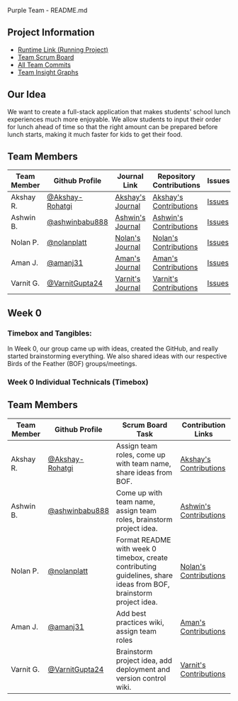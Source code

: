 Purple Team - README.md

## Project Information
- [Runtime Link (Running Project)](https://tbd.com/)
- [Team Scrum Board](https://github.com/nolanplatt/AP-CSA-T2/projects/1)
- [All Team Commits](https://github.com/nolanplatt/AP-CSA-T2/commits/master)
- [Team Insight Graphs](https://github.com/nolanplatt/AP-CSA-T2/graphs/contributors)

## Our Idea
We want to create a full-stack application that makes students' school lunch experiences much more enjoyable. We allow students to input their order for lunch ahead of time so that the right amount can be prepared before lunch starts, making it much faster for kids to get their food.

## Team Members
| Team Member | Github Profile | Journal Link | Repository Contributions | Issues | Role |
| ----------- | --------------- | ------------ | -------------------- | ------ | --------------- |
| Akshay R. | [@Akshay-Rohatgi](https://github.com/Akshay-Rohatgi) | [Akshay's Journal](https://google.com) | [Akshay's Contributions](https://github.com/nolanplatt/AP-CSA-T2/commits?author=Akshay-Rohatgi) | [Issues](https://github.com/nolanplatt/AP-CSA-T2/issues/assigned/Akshay-Rohatgi) | Primary Designer |
| Ashwin B. | [@ashwinbabu888](https://github.com/ashwinbabu888) | [Ashwin's Journal](https://docs.google.com/document/d/1XHgzNtQLO_iJDqhN8yUhwT3ZiHj_SWNv9xixzUOAF8c/edit?usp=sharing) | [Ashwin's Contributions](https://github.com/nolanplatt/AP-CSA-T2/commits?author=ashwinbabu888) | [Issues](https://github.com/nolanplatt/AP-CSA-T2/issues/assigned/ashwinbabu888) | Scrum Master |
| Nolan P. | [@nolanplatt](https://github.com/nolanplatt) | [Nolan's Journal](https://docs.google.com/document/d/1t9ekir1K0GmBIL0SIBatH0Q-bg6ndCrwc-QSujz6K84/edit?usp=sharing) | [Nolan's Contributions](https://github.com/nolanplatt/AP-CSA-T2/commits?author=nolanplatt) |  [Issues](https://github.com/nolanplatt/AP-CSA-T2/issues/assigned/nolanplatt) | Github Admin |
| Aman J. | [@amanj31](https://github.com/amanj31) | [Aman's Journal](https://docs.google.com/document/d/1iLXz8z1btVtgNXo9SV-ctCNljM-F0qE_r5xcCBEF1l8/edit?usp=sharing) | [Aman's Contributions](https://github.com/nolanplatt/AP-CSA-T2/commits?author=amanj31) | [Issues](https://github.com/nolanplatt/AP-CSA-T2/issues/assigned/amanj31) | Technical Officer |
| Varnit G. | [@VarnitGupta24](https://github.com/VarnitGupta24) | [Varnit's Journal](https://docs.google.com/document/d/1fls5rsfbgSZj54k3tJZ_JKrsNKcyBi5pQE1LzBQ5njI/edit) | [Varnit's Contributions](https://github.com/nolanplatt/AP-CSA-T2/commits?author=VarnitGupta24) | [Issues](https://github.com/nolanplatt/AP-CSA-T2/issues/assigned/VarnitGupta24)| Deployment Manager |




## Week 0 
### Timebox and Tangibles:

In Week 0, our group came up with ideas, created the GitHub, and really started brainstorming everything. We also shared ideas with our respective Birds of the Feather (BOF) groups/meetings.

### Week 0 Individual Technicals (Timebox)

## Team Members
| Team Member | Github Profile                                       | Scrum Board Task                                             | Contribution Links                                           |
| ----------- | ---------------------------------------------------- | ------------------------------------------------------------ | ------------------------------------------------------------ |
| Akshay R.   | [@Akshay-Rohatgi](https://github.com/Akshay-Rohatgi) | Assign team roles, come up with team name, share ideas from BOF. | [Akshay's Contributions](https://github.com/nolanplatt/AP-CSA-T2/commits?author=Akshay-Rohatgi) |
| Ashwin B.   | [@ashwinbabu888](https://github.com/ashwinbabu888)   | Come up with team name, assign team roles, brainstorm project idea. | [Ashwin's Contributions](https://github.com/nolanplatt/AP-CSA-T2/commits?author=ashwinbabu888) |
| Nolan P.    | [@nolanplatt](https://github.com/nolanplatt)         | Format README with week 0 timebox, create contributing guidelines, share ideas from BOF, brainstorm project idea. | [Nolan's Contributions](https://github.com/nolanplatt/AP-CSA-T2/commits?author=nolanplatt) |
| Aman J.     | [@amanj31](https://github.com/amanj31)               | Add best practices wiki, assign team roles                   | [Aman's Contributions](https://github.com/nolanplatt/AP-CSA-T2/commits?author=amanj31) |
| Varnit G.   | [@VarnitGupta24](https://github.com/VarnitGupta24)   | Brainstorm project idea, add deployment and version control wiki. | [Varnit's Contributions](https://github.com/nolanplatt/AP-CSA-T2/commits?author=VarnitGupta24) |
